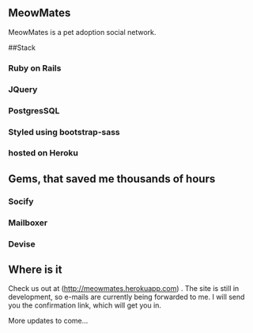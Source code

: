 ## MeowMates

MeowMates is a pet adoption social network.  

##Stack

### Ruby on Rails
### JQuery
### PostgresSQL
### Styled using bootstrap-sass
### hosted on Heroku

## Gems, that saved me thousands of hours

### Socify
### Mailboxer
### Devise

## Where is it
Check us out at (http://meowmates.herokuapp.com) . The site is still in development, so e-mails are currently being forwarded to me. I will send you the confirmation link, which will get you in.

More updates to come...
